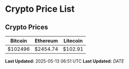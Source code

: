 # Crypto Price List

## Crypto Prices
| Bitcoin | Ethereum | Litecoin |
| ------- | -------- | -------- |
| $102496 | $2454.74 | $102.91 |
**Last Updated:** 2025-05-13 06:51 UTC
**Last Updated:** $DATE$

